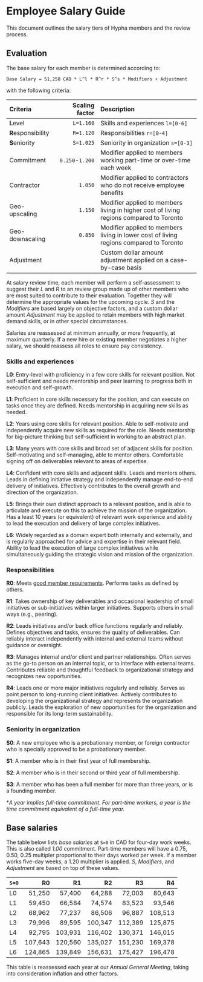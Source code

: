 # Employee Salary Guide

This document outlines the salary tiers of Hypha members and the review process.

## Evaluation

The base salary for each member is determined according to:

```
Base Salary = 51,250 CAD * L^l * R^r * S^s * Modifiers + Adjustment
```

with the following criteria:

| Criteria           | Scaling factor  | Description                                                                             |
|:-------------------|----------------:|:----------------------------------------------------------------------------------------|
| **L**evel          |       `L=1.160` | Skills and experiences `l=[0-6]`                                                        |
| **R**esponsibility |       `R=1.120` | Responsibilities `r=[0-4]`                                                              |
| **S**eniority      |       `S=1.025` | Seniority in organization `s=[0-3]`                                                     |
| Commitment         | `0.250`-`1.200` | Modifier applied to members working part-time or over-time each week                    |
| Contractor         |         `1.050` | Modifier applied to contractors who do not receive employee benefits                    |
| Geo-upscaling      |         `1.150` | Modifier applied to members living in higher cost of living regions compared to Toronto |
| Geo-downscaling    |         `0.850` | Modifier applied to members living in lower cost of living regions compared to Toronto  |
| Adjustment         |                 | Custom dollar amount adjustment applied on a case-by-case basis                         |

At salary review time, each member will perform a self-assessment to suggest their *L* and *R* to an review group made up of other members who are most suited to contribute to their evaluation. Together they will determine the appropriate values for the upcoming cycle. *S* and the *Modifiers* are based largely on objective factors, and a custom dollar amount *Adjustment* may be applied to retain members with high market demand skills, or in other special circumstances.

Salaries are reassessed at minimum annually, or more frequently, at maximum quarterly. If a new hire or existing member negotiates a higher salary, we should reassess all roles to ensure pay consistency.

### Skills and experiences

**L0**: Entry-level with proficiency in a few core skills for relevant position. Not self-sufficient and needs mentorship and peer learning to progress both in execution and self-growth.

**L1**: Proficient in core skills necessary for the position, and can execute on tasks once they are defined. Needs mentorship in acquiring new skills as needed.

**L2**: Years using core skills for relevant position. Able to self-motivate and independently acquire new skills as required for the role. Needs mentorship for big-picture thinking but self-sufficient in working to an abstract plan.

**L3**: Many years with core skills and broad set of adjacent skills for position. Self-motivating and self-managing, able to mentor others. Comfortable signing off on deliverables relevant to areas of expertise.

**L4**: Confident with core skills and adjacent skills. Leads and mentors others. Leads in defining initiative strategy and independently manage end-to-end delivery of initiatives. Effectively contributes to the overall growth and direction of the organization.

**L5**: Brings their own distinct approach to a relevant position, and is able to articulate and execute on this to achieve the mission of the organization. Has a least 10 years (or equivalent) of relevant work experience and ability to lead the execution and delivery of large complex initiatives.

**L6**: Widely regarded as a domain expert both internally and externally, and is regularly approached for advice and expertise in their relevant field. Ability to lead the execution of large complex initiatives while simultaneously guiding the strategic vision and mission of the organization.

### Responsibilities

**R0**: Meets [good member requirements](../Hypha-Worker-Co-operative/member-workers.md#being-a-good-member). Performs tasks as defined by others.

**R1**: Takes ownership of key deliverables and occasional leadership of small initiatives or sub-initiatives within larger initiatives. Supports others in small ways (e.g., peering).

**R2**: Leads initiatives and/or back office functions regularly and reliably. Defines objectives and tasks, ensures the quality of deliverables. Can reliably interact independently with internal and external teams without guidance or oversight.

**R3**: Manages internal and/or client and partner relationships. Often serves as the go-to person on an internal topic, or to interface with external teams. Contributes reliable and thoughtful feedback to organizational strategy and recognizes new opportunities.

**R4**: Leads one or more major initiatives regularly and reliably. Serves as point person to long-running client initiatives. Actively contributes to developing the organizational strategy and represents the organization publicly. Leads the exploration of new opportunities for the organization and responsible for its long-term sustainability.

### Seniority in organization

**S0**: A new employee who is a probationary member, or foreign contractor who is specially approved to be a probationary member.

**S1**: A member who is in their first year of full membership.

**S2**: A member who is in their second or third year of full membership.

**S3**: A member who has been a full member for more than three years, or is a founding member.

**A year implies full-time commitment. For part-time workers, a year is the time commitment equivalent of a full-time year.*

## Base salaries

The table below lists *base salaries* at `S=0` in CAD for four-day work weeks. This is also called *1.00* commitment. Part-time members will have a 0.75, 0.50, 0.25 multipler proportional to their days worked per week. If a member works five-day weeks, a 1.20 multiplier is applied. *S*, *Modifiers*, and *Adjustment* are based on top of these values.

|`S=0`| R0      | R1      | R2      | R3      | R4      |
|:----|--------:|--------:|--------:|--------:|--------:|
| L0  |  51,250 |  57,400 |  64,288 |  72,003 |  80,643 |
| L1  |  59,450 |  66,584 |  74,574 |  83,523 |  93,546 |
| L2  |  68,962 |  77,237 |  86,506 |  96,887 | 108,513 |
| L3  |  79,996 |  89,595 | 100,347 | 112,389 | 125,875 |
| L4  |  92,795 | 103,931 | 116,402 | 130,371 | 146,015 |
| L5  | 107,643 | 120,560 | 135,027 | 151,230 | 169,378 |
| L6  | 124,865 | 139,849 | 156,631 | 175,427 | 196,478 |

This table is reassessed each year at our *Annual General Meeting*, taking into consideration inflation and other factors.
